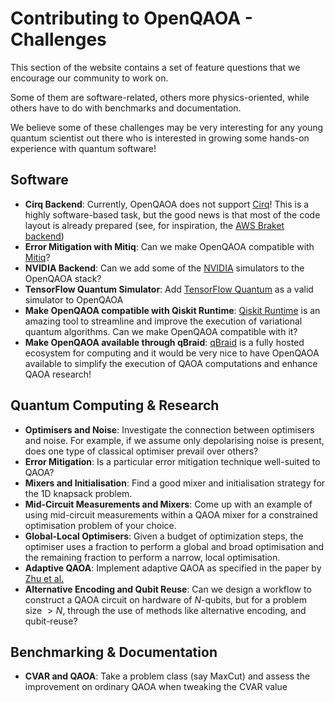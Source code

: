 # Contributing to OpenQAOA - Challenges
This section of the website contains a set of feature questions that we encourage our community to work on.

Some of them are software-related, others more physics-oriented, while others have to do with benchmarks and documentation.

We believe some of these challenges may be very interesting for any young quantum scientist out there who is interested in growing some hands-on experience with quantum software! 

## Software
 - **Cirq Backend**: Currently, OpenQAOA does not support [Cirq](https://quantumai.google/cirq)! This is a highly software-based task, but the good news is that most of the code layout is already prepared (see, for inspiration, the [AWS Braket backend](https://github.com/aws-samples/aws-dev-hour-backend))
 - **Error Mitigation with Mitiq**: Can we make OpenQAOA compatible with [Mitiq](https://unitary.fund/mitiq.html)?
 - **NVIDIA Backend**: Can we add some of the [NVIDIA](https://docs.nvidia.com/cuda/cuquantum/) simulators to the OpenQAOA stack?
 - **TensorFlow Quantum Simulator**: Add [TensorFlow Quantum](https://www.tensorflow.org/quantum) as a valid simulator to OpenQAOA
 - **Make OpenQAOA compatible with Qiskit Runtime**: [Qiskit Runtime](https://qiskit.org/ecosystem/ibm-runtime/) is an amazing tool to streamline and improve the execution of variational quantum algorithms. Can we make OpenQAOA compatible with it?
 - **Make OpenQAOA available through qBraid**: [qBraid](https://qbraid.com/) is a fully hosted ecosystem for computing and it would be very nice to have OpenQAOA available to simplify the execution of QAOA computations and enhance QAOA research!
 

## Quantum Computing & Research
 - **Optimisers and Noise**: Investigate the connection between optimisers and noise. For example, if we assume only depolarising noise is present, does one type of classical optimiser prevail over others?
 - **Error Mitigation**: Is a particular error mitigation technique well-suited to QAOA? 
 - **Mixers and Initialisation**: Find a good mixer and initialisation strategy for the 1D knapsack problem.
 - **Mid-Circuit Measurements and Mixers**: Come up with an example of using mid-circuit measurements within a QAOA mixer for a constrained optimisation problem of your choice.
 - **Global-Local Optimisers**: Given a budget of optimization steps, the optimiser uses a fraction to perform a global and broad optimisation and the remaining fraction to perform a narrow, local optimisation.
 - **Adaptive QAOA**: Implement adaptive QAOA as specified in the paper by [Zhu et al.](https://journals.aps.org/prresearch/abstract/10.1103/PhysRevResearch.4.033029)
 - **Alternative Encoding and Qubit Reuse**: Can we design a workflow to construct a QAOA circuit on hardware of $N$-qubits, but for a problem size $>N$, through the use of methods like alternative encoding, and qubit-reuse?

## Benchmarking & Documentation
 - **CVAR and QAOA**: Take a problem class (say MaxCut) and assess the improvement on ordinary QAOA when tweaking the CVAR value


